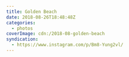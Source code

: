 ```yaml
---
title: Golden Beach
date: 2018-08-26T18:48:48Z
categories:
  - photos
coverImage: cdn:/2018-08-golden-beach
syndication:
  - https://www.instagram.com/p/Bm8-Yung2vl/
---
```

